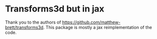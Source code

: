 # Transforms3d but in jax

Thank you to the authors of https://github.com/matthew-brett/transforms3d. This package is mostly a jax reimplementation of the code.